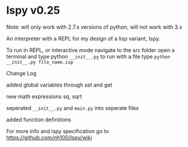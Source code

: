 Ispy v0.25
====

Note: will only work with 2.7.x versions of python, will not work with 3.x

An interpreter with a REPL for my design of a lisp variant, Ispy.


To run in REPL, or interactive mode navigate to the src folder open a terminal and type python `__init__.py`
to run with a file type `python __init__.py file_name.isp`

Change Log
  
  added global variables through set and get
  
  new math expressions sq, sqrt
  
  seperated `__init__.py` and `main.py` into seperate files
  
  added function definitions

For more info and ispy specification go to https://github.com/nh100/Ispy/wiki
